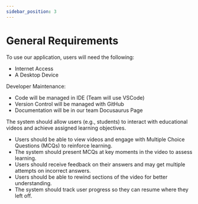 ```yaml
---
sidebar_position: 3
---
```


# General Requirements

To use our application, users will need the following:

- Internet Access
- A Desktop Device

Developer Maintenance:

- Code will be managed in IDE (Team will use VSCode)
- Version Control will be managed with GitHub
- Documentation will be in our team Docusaurus Page

The system should allow users (e.g., students) to interact with educational videos and achieve assigned learning objectives.

- Users should be able to view videos and engage with Multiple Choice Questions (MCQs) to reinforce learning.
- The system should present MCQs at key moments in the video to assess learning.
- Users should receive feedback on their answers and may get multiple attempts on incorrect answers.
- Users should be able to rewind sections of the video for better understanding.
- The system should track user progress so they can resume where they left off.
